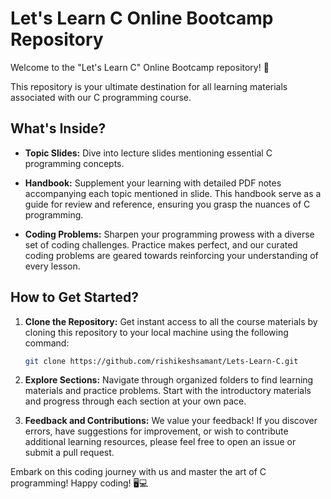 # Let's Learn C Online Bootcamp Repository

Welcome to the "Let's Learn C" Online Bootcamp repository! 🚀

This repository is your ultimate destination for all learning materials associated with our C programming course. 

## What's Inside?
- **Topic Slides:** Dive into lecture slides mentioning essential C programming concepts. 

- **Handbook:** Supplement your learning with detailed PDF notes accompanying each topic mentioned in slide. This handbook serve as a guide for review and reference, ensuring you grasp the nuances of C programming.

- **Coding Problems:** Sharpen your programming prowess with a diverse set of coding challenges. Practice makes perfect, and our curated coding problems are geared towards reinforcing your understanding of every lesson.

## How to Get Started?
1. **Clone the Repository:** Get instant access to all the course materials by cloning this repository to your local machine using the following command:
   ```bash
   git clone https://github.com/rishikeshsamant/Lets-Learn-C.git
   
2. **Explore Sections:** Navigate through organized folders to find learning materials and practice problems. Start with the introductory materials and progress through each section at your own pace.

3. **Feedback and Contributions:** We value your feedback! If you discover errors, have suggestions for improvement, or wish to contribute additional learning resources, please feel free to open an issue or submit a pull request.

Embark on this coding journey with us and master the art of C programming! 
Happy coding! 🖥️💻
